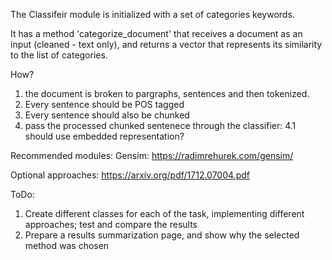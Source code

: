 The Classifeir module is initialized with a set of categories keywords.

It has a method 'categorize_document' that receives a document as an input (cleaned - text only), and returns a vector that represents its similarity to the list of categories.


How?
1. the document is broken to pargraphs, sentences and then tokenized.
2. Every sentence should be POS tagged
3. Every sentence should also be chunked 
4. pass the processed chunked sentenece through the classifier:
4.1 should use embedded representation?



Recommended modules:
Gensim: https://radimrehurek.com/gensim/

Optional approaches:
https://arxiv.org/pdf/1712.07004.pdf


ToDo:
1. Create different classes for each of the task, implementing different approaches; test and compare the results
2. Prepare a results summarization page, and show why the selected method was chosen 